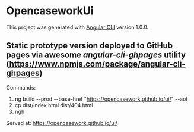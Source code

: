 # OpencaseworkUi

This project was generated with [Angular CLI](https://github.com/angular/angular-cli) version 1.0.0.

## Static prototype version deployed to GitHub pages via awesome *angular-cli-ghpages* utility (https://www.npmjs.com/package/angular-cli-ghpages)

Commands:
1. ng build --prod --base-href "https://opencasework.github.io/ui/" --aot
2. cp dist/index.html dist/404.html
3. ngh

Served at: https://opencasework.github.io/ui/

